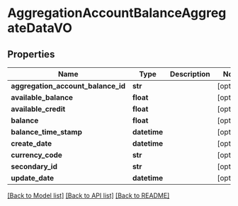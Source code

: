 # AggregationAccountBalanceAggregateDataVO

## Properties
Name | Type | Description | Notes
------------ | ------------- | ------------- | -------------
**aggregation_account_balance_id** | **str** |  | [optional] 
**available_balance** | **float** |  | [optional] 
**available_credit** | **float** |  | [optional] 
**balance** | **float** |  | [optional] 
**balance_time_stamp** | **datetime** |  | [optional] 
**create_date** | **datetime** |  | [optional] 
**currency_code** | **str** |  | [optional] 
**secondary_id** | **str** |  | [optional] 
**update_date** | **datetime** |  | [optional] 

[[Back to Model list]](../README.md#documentation-for-models) [[Back to API list]](../README.md#documentation-for-api-endpoints) [[Back to README]](../README.md)


